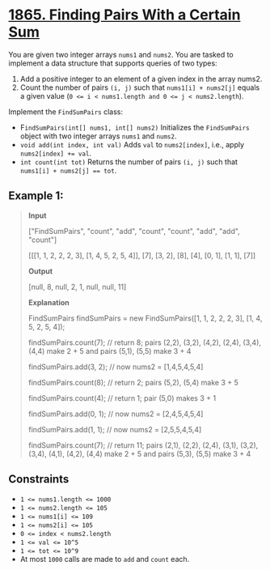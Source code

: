 # [1865. Finding Pairs With a Certain Sum](https://leetcode.com/problems/finding-pairs-with-a-certain-sum)

You are given two integer arrays `nums1` and `nums2`. You are tasked to implement a data structure that supports queries of two types:

1. Add a positive integer to an element of a given index in the array nums2.
2. Count the number of pairs `(i, j)` such that `nums1[i] + nums2[j]` equals a given value (`0 <= i < nums1.length and 0 <= j < nums2.length`).

Implement the `FindSumPairs` class:

- F`indSumPairs(int[] nums1, int[] nums2)` Initializes the `FindSumPairs` object with two integer arrays `nums1` and `nums2`.
- `void add(int index, int val)` Adds `val` to `nums2[index]`, i.e., apply `nums2[index] += val`.
- `int count(int tot)` Returns the number of pairs `(i, j)` such that `nums1[i] + nums2[j] == tot`.
 

## Example 1:

> **Input**
>
> ["FindSumPairs", "count", "add", "count", "count", "add", "add", "count"]
>
> [[[1, 1, 2, 2, 2, 3], [1, 4, 5, 2, 5, 4]], [7], [3, 2], [8], [4], [0, 1], [1, 1], [7]]
>
> **Output**
>
> [null, 8, null, 2, 1, null, null, 11]
>
> **Explanation**
>
> FindSumPairs findSumPairs = new FindSumPairs([1, 1, 2, 2, 2, 3], [1, 4, 5, 2, 5, 4]);
>
> findSumPairs.count(7);  // return 8; pairs (2,2), (3,2), (4,2), (2,4), (3,4), (4,4) make 2 + 5 and pairs (5,1), (5,5) make 3 + 4
>
> findSumPairs.add(3, 2); // now nums2 = [1,4,5,4,5,4]
>
> findSumPairs.count(8);  // return 2; pairs (5,2), (5,4) make 3 + 5
>
> findSumPairs.count(4);  // return 1; pair (5,0) makes 3 + 1
>
> findSumPairs.add(0, 1); // now nums2 = [2,4,5,4,5,4]
>
> findSumPairs.add(1, 1); // now nums2 = [2,5,5,4,5,4]
>
> findSumPairs.count(7);  // return 11; pairs (2,1), (2,2), (2,4), (3,1), (3,2), (3,4), (4,1), (4,2), (4,4) make 2 + 5 and pairs (5,3), (5,5) make 3 + 4

## Constraints

- `1 <= nums1.length <= 1000`
- `1 <= nums2.length <= 105`
- `1 <= nums1[i] <= 109`
- `1 <= nums2[i] <= 105`
- `0 <= index < nums2.length`
- `1 <= val <= 10^5`
- `1 <= tot <= 10^9`
- At most `1000` calls are made to `add` and `count` each.